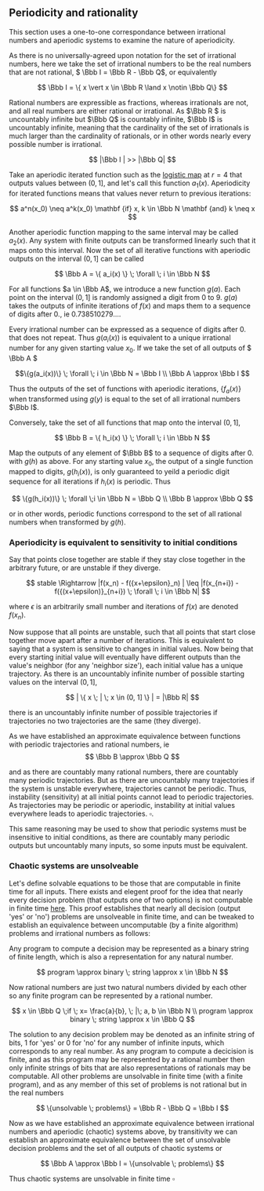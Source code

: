 ## Periodicity and rationality

This section uses a one-to-one correspondance between irrational numbers and aperiodic systems to examine the nature of aperiodicity.

As there is no universally-agreed upon notation for the set of irrational numbers, here we take the set of irrational numbers to be the real numbers that are not rational, $ \Bbb I = \Bbb R - \Bbb Q$, or equivalently

$$ \Bbb I = \{ x \vert x \in \Bbb R \land x \notin \Bbb Q\} $$

Rational numbers are expressible as fractions, whereas irrationals are not, and all real numbers are either rational or irrational.  As $\Bbb R $ is uncountably infinite but $\Bbb Q$ is countably infinite, $\Bbb I$ is uncountably infinite, meaning that the cardinality of the set of irrationals is much larger than the cardinality of rationals, or in other words nearly every possible number is irrational.

$$
|\Bbb I | >> |\Bbb Q|
$$

Take an aperiodic iterated function such as the [logistic map](\logistic-map.md) at $r=4$ that outputs values between $(0, 1]$, and let's call this function $a_1(x)$.  Aperiodicity for iterated functions means that values never return to previous iterations:

$$
a^n(x_0) \neq a^k(x_0) \mathbf {if} x, k \in \Bbb N \mathbf {and} k \neq x
$$

Another aperiodic function mapping to the same interval may be called $a_2(x)$.  Any system with finite outputs can be transformed linearly such that it maps onto this interval.  Now the set of all iterative functions with aperiodic outputs on the interval $(0, 1]$ can be called 

$$ 
\Bbb A = \{ a_i(x) \} \; \forall \; i \in \Bbb N 
$$

For all functions $a \in \Bbb A$, we introduce a new function $g(a)$.  Each point on the interval $(0, 1]$ is randomly assigned a digit from 0 to 9.  $g(a)$ takes the outputs of infinite iterations of $f(x)$ and maps them to a sequence of digits after $0.$, ie $0.738510279...$. 

Every irrational number can be expressed as a sequence of digits after $0.$ that does not repeat.  Thus $g(a_i(x))$ is equivalent to a unique irrational number for any given starting value $x_0$.  If we take the set of all outputs of $ \Bbb A $ 

$$\{g(a_i(x))\} \; \forall \; i \in \Bbb N = \Bbb I \\
\Bbb A \approx \Bbb I
$$

Thus the outputs of the set of functions with aperiodic iterations, $\{ f_a(x) \}$ when transformed using $g(y)$ is equal to the set of all irrational numbers $\Bbb I$.


Conversely, take the set of all functions that map onto the interval $(0, 1]$, 

$$
\Bbb B = \{ h_i(x) \} \; \forall \; i \in \Bbb N
$$

Map the outputs of any element of $\Bbb B$ to a sequence of digits after $0.$ with $g(h)$ as above.  For any starting value $x_0$, the output of a single function mapped to digits, $g(h_i(x))$, is only guaranteed to yeild a periodic digit sequence for all iterations if $h_i(x)$ is periodic.  Thus 

$$
\{g(h_i(x))\} \; \forall \;i \in \Bbb N = \Bbb Q \\
\Bbb B \approx \Bbb Q
$$

or in other words, periodic functions correspond to the set of all rational numbers when transformed by $g(h)$. 


### Aperiodicity is equivalent to sensitivity to initial conditions

Say that points close together are stable if they stay close together in the arbitrary future, or are unstable if they diverge.  

$$
stable \Rightarrow |f(x_n) - f({x+\epsilon}_n) | \leq |f(x_{n+i}) - f({(x+\epsilon)}_{n+i}) \; \forall \; i \in \Bbb N|
$$

where $\epsilon$ is an arbitrarily small number and iterations of $f(x)$ are denoted $f(x_n)$. 

Now suppose that all points are unstable, such that all points that start close together move apart after a number of iterations. This is equivalent to saying that a system is sensitive to changes in initial values.  Now being that every starting initial value will eventually have different outputs than the value's neighbor (for any 'neighbor size'), each initial value has a unique trajectory.  As there is an uncountably infinite number of possible starting values on the interval $(0,1]$, 

$$
| \{ x \; | \; x \in (0, 1] \} | = |\Bbb R|
$$

there is an uncountably infinite number of possible trajectories if trajectories no two trajectories are the same (they diverge).  

As we have established an approximate equivalence between functions with periodic trajectories and rational numbers, ie
$$
\Bbb B \approx \Bbb Q
$$

and as there are countably many rational numbers, there are countably many periodic trajectories. But as there are uncountably many trajectories if the system is unstable everywhere, trajectories cannot be periodic. Thus, instability (sensitivity) at all initial points cannot lead to periodic trajectories. As trajectories may be periodic or aperiodic, instability at initial values everywhere leads to aperiodic trajectories.
$\square$.

This same reasoning may be used to show that periodic systems must be insensitive to initial conditions, as there are countably many periodic outputs but uncountably many inputs, so some inputs must be equivalent.

### Chaotic systems are unsolveable

Let's define solvable equations to be those that are computable in finite time for all inputs.  There exists and elegent proof for the idea that nearly every decision problem (that outputs one of two options) is not computable in finite time [here](https://ocw.mit.edu/courses/electrical-engineering-and-computer-science/6-006-introduction-to-algorithms-fall-2011/lecture-videos/lecture-23-computational-complexity/).  This proof establishes that nearly all decision (output 'yes' or 'no') problems are unsolveable in finite time, and can be tweaked to establish an equivalence between uncomputable (by a finite algorithm) problems and irrational numbers as follows:

Any program to compute a decision may be represented as a binary string of finite length, which is also a representation for any natural number.  

$$ program \approx binary \; string \approx x \in \Bbb N
$$

Now rational numbers are just two natural numbers divided by each other so any finite program can be represented by a rational number.

$$ x \in \Bbb Q \;if \; x= \frac{a}{b}, \; |\; a, b \in \Bbb N \\
program \approx binary \; string \approx x \in \Bbb Q
$$

The solution to any decision problem may be denoted as an infinite string of bits, 1 for 'yes' or 0 for 'no' for any number of infinite inputs, which corresponds to any real number.  As any program to compute a decicision is finite, and as this program may be represented by a rational number then only infinite strings of bits that are also representations of rationals may be computable. All other problems are unsolvable in finite time (with a finite program), and as any member of this set of problems is not rational but in the real numbers

$$
\{unsolvable \; problems\} = \Bbb R - \Bbb Q = \Bbb I
$$

Now as we have established an approximate equivalence between irrational numbers and aperiodic (chaotic) systems above, by transitivity we can establish an approximate equivalence between the set of unsolvable decision problems and the set of all outputs of chaotic systems or 

$$ \Bbb A \approx \Bbb I = \{unsolvable \; problems\}
$$

Thus chaotic systems are unsolvable in finite time $\square$










